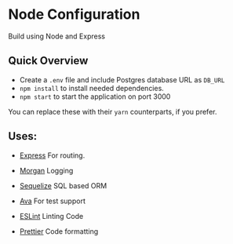 # Node Configuration

Build using Node and Express

## Quick Overview

- Create a `.env` file and include Postgres database URL as `DB_URL`
- `npm install` to install needed dependencies.
- `npm start` to start the application on port 3000

You can replace these with their `yarn` counterparts, if you prefer.

## Uses:

- [Express](https://expressjs.com/)
  For routing.

- [Morgan](https://github.com/expressjs/morgan)
  Logging

- [Sequelize](http://docs.sequelizejs.com/)
  SQL based ORM

- [Ava](https://github.com/avajs/ava)
  For test support

- [ESLint](https://eslint.org/)
  Linting Code

- [Prettier](https://prettier.io)
  Code formatting
